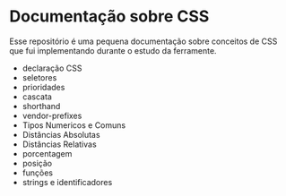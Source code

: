 # Documentação sobre CSS

Esse repositório é uma pequena documentação sobre conceitos de CSS que fui implementando durante o estudo da ferramente.

- declaração CSS
- seletores
- prioridades
- cascata
- shorthand
- vendor-prefixes
- Tipos Numericos e Comuns
- Distâncias Absolutas
- Distâncias Relativas
- porcentagem
- posição
- funções
- strings e identificadores
